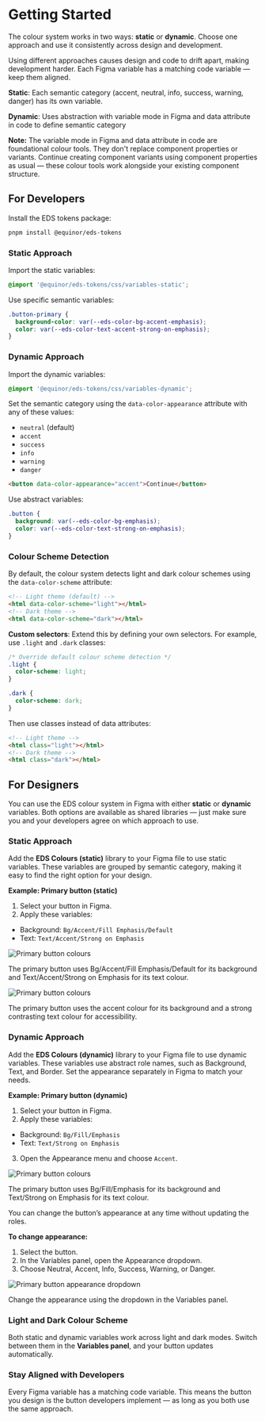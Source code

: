 # Getting Started

The colour system works in two ways: **static** or **dynamic**. Choose one approach and use it consistently across design and development.

Using different approaches causes design and code to drift apart, making development harder. Each Figma variable has a matching code variable — keep them aligned.

**Static**:
Each semantic category (accent, neutral, info, success, warning, danger) has its own variable.

**Dynamic**:
Uses abstraction with variable mode in Figma and data attribute in code to define semantic category

**Note:** The variable mode in Figma and data attribute in code are foundational colour tools. They don't replace component properties or variants. Continue creating component variants using component properties as usual — these colour tools work alongside your existing component structure.

## For Developers

Install the EDS tokens package:

```bash
pnpm install @equinor/eds-tokens
```

### Static Approach

Import the static variables:

```css
@import '@equinor/eds-tokens/css/variables-static';
```

Use specific semantic variables:

```css
.button-primary {
  background-color: var(--eds-color-bg-accent-emphasis);
  color: var(--eds-color-text-accent-strong-on-emphasis);
}
```

### Dynamic Approach

Import the dynamic variables:

```css
@import '@equinor/eds-tokens/css/variables-dynamic';
```

Set the semantic category using the `data-color-appearance` attribute with any of these values:

- `neutral` (default)
- `accent`
- `success`
- `info`
- `warning`
- `danger`

```html
<button data-color-appearance="accent">Continue</button>
```

Use abstract variables:

```css
.button {
  background: var(--eds-color-bg-emphasis);
  color: var(--eds-color-text-strong-on-emphasis);
}
```

### Colour Scheme Detection

By default, the colour system detects light and dark colour schemes using the `data-color-scheme` attribute:

```html
<!-- Light theme (default) -->
<html data-color-scheme="light"></html>
<!-- Dark theme -->
<html data-color-scheme="dark"></html>
```

**Custom selectors**: Extend this by defining your own selectors. For example, use `.light` and `.dark` classes:

```css
/* Override default colour scheme detection */
.light {
  color-scheme: light;
}

.dark {
  color-scheme: dark;
}
```

Then use classes instead of data attributes:

```html
<!-- Light theme -->
<html class="light"></html>
<!-- Dark theme -->
<html class="dark"></html>
```

## For Designers

You can use the EDS colour system in Figma with either **static** or **dynamic** variables. Both options are available as shared libraries — just make sure you and your developers agree on which approach to use. 


### Static Approach

Add the **EDS Colours (static)** library to your Figma file to use static variables. These variables are grouped by semantic category, making it easy to find the right option for your design.

**Example: Primary button (static)**
1. Select your button in Figma.
2. Apply these variables:
  - Background: `Bg/Accent/Fill Emphasis/Default`
  - Text: `Text/Accent/Strong on Emphasis`

![Primary button colours](/img/primary-button-bg.png)
<p class="image-caption">The primary button uses Bg/Accent/Fill Emphasis/Default for its background and Text/Accent/Strong on Emphasis for its text colour.</p>



 ![Primary button colours](/img/primary-button-bg.png) 

<p class="image-caption">The primary button uses the accent colour for its background and a strong contrasting text colour for accessibility.</p>





### Dynamic Approach

Add the **EDS Colours (dynamic)** library to your Figma file to use dynamic variables. These variables use abstract role names, such as Background, Text, and Border. Set the appearance separately in Figma to match your needs.

**Example: Primary button (dynamic)**

1. Select your button in Figma.
2. Apply these variables:
  - Background: `Bg/Fill/Emphasis`
  - Text: `Text/Strong on Emphasis`
3. Open the Appearance menu and choose `Accent`.

![Primary button colours](/img/primary-button-bg.png)
<p class="image-caption">The primary button uses Bg/Fill/Emphasis for its background and Text/Strong on Emphasis for its text colour.</p>

You can change the button’s appearance at any time without updating the roles.

**To change appearance:**
1. Select the button.
2. In the Variables panel, open the Appearance dropdown.
3. Choose Neutral, Accent, Info, Success, Warning, or Danger.

![Primary button appearance dropdown](/img/primary-button-appearance.png)
<p class="image-caption">Change the appearance using the dropdown in the Variables panel.</p>




### Light and Dark Colour Scheme

Both static and dynamic variables work across light and dark modes. Switch between them in the **Variables panel**, and your button updates automatically.

### Stay Aligned with Developers

Every Figma variable has a matching code variable. This means the button you design is the button developers implement — as long as you both use the same approach.



